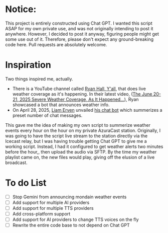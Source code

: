 # Notice:

This project is entirely constructed using Chat GPT. I wanted this script ASAP for my own private use, and was not originally intending to post it anywhere. However, I decided to post it anyway, figuring people might get some use out of it. Therefore, please don't expect any ground-breaking code here. Pull requests are absolutely welcome.

# Inspiration

Two things inspired me, actually.

- There is a YouTube channel called [Ryan Hall, Y'all](https://www.youtube.com/@RyanHallYall), that does live weather coverage as it's happening. In their latest video, ([The June 20-21, 2025 Severe Weather Coverage, As It Happened...](https://www.youtube.com/live/XsLKrlZLj5Q)), Ryan showcased a bot that announces weather info.
- On April 28, 2025, [Liam Erven](https://www.youtube.com/@liamerven) unvailed [his chat bot](https://www.youtube.com/watch?v=QM8bJqGJrqI) which summerizes a preset number of chat messages.

This gave me the idea of making my own script to summerize weather events every hour on the hour on my private AzuraCast station. Originally, I was going to have the script live stream to the station directly via the Icecast relay, but I was having trouble getting Chat GPT to give me a working script. Instead, I had it configured to get weather alerts two minutes before the hour,, then upload the audio via SFTP. By the time my weather playlist came on, the new files would play, giving off the elusion of a live broadcast.

  # To do List

- [ ] Stop Gemini from announcing mondain weather events
- [ ] Add support for multiple AI providers
- [ ] Add support for multiple TTS providers
- [ ] Add cross-platform support
- [ ] Add support for AI providers to change TTS voices on the fly
- [ ] Rewrite the entire code base to not depend on Chat GPT
